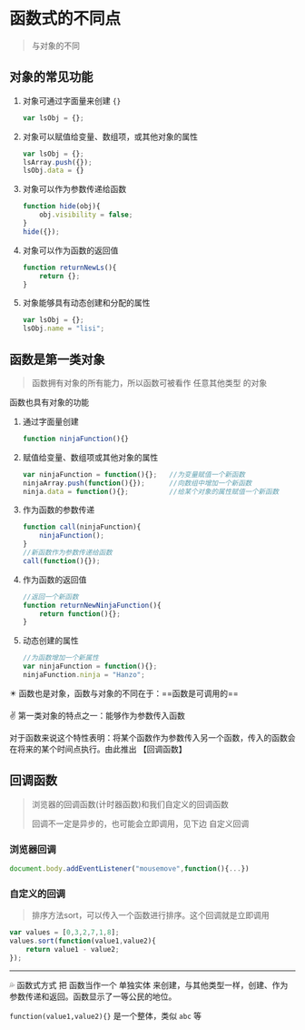 # 函数式的不同点

> 与对象的不同

## 对象的常见功能

1. 对象可通过字面量来创建 `{}`

   ```javascript
   var lsObj = {};
   ```

2. 对象可以赋值给变量、数组项，或其他对象的属性

   ```javascript
   var lsObj = {};
   lsArray.push({});
   lsObj.data = {}
   ```

3. 对象可以作为参数传递给函数

   ```javascript
   function hide(obj){
       obj.visibility = false;
   }
   hide({});
   ```

4. 对象可以作为函数的返回值

   ```javascript
   function returnNewLs(){
       return {};
   }
   ```

5. 对象能够具有动态创建和分配的属性

   ```javascript
   var lsObj = {};
   lsObj.name = "lisi";
   ```



## 函数是第一类对象

> 函数拥有对象的所有能力，所以函数可被看作 任意其他类型 的对象 

函数也具有对象的功能

1. 通过字面量创建

   ```javascript
   function ninjaFunction(){}
   ```

2. 赋值给变量、数组项或其他对象的属性

   ```javascript
   var ninjaFunction = function(){};   //为变量赋值一个新函数
   ninjaArray.push(function(){});      //向数组中增加一个新函数
   ninja.data = function(){};          //给某个对象的属性赋值一个新函数
   ```

3. 作为函数的参数传递

   ```javascript
   function call(ninjaFunction){
       ninjaFunction();
   }
   //新函数作为参数传递给函数
   call(function(){});
   ```

4. 作为函数的返回值

   ```javascript
   //返回一个新函数
   function returnNewNinjaFunction(){
       return function(){};
   }
   ```

5. 动态创建的属性

   ```javascript
   //为函数增加一个新属性
   var ninjaFunction = function(){};
   ninjaFunction.ninja = "Hanzo";
   ```


:eight_pointed_black_star: 函数也是对象，函数与对象的不同在于：==函数是可调用的==

:v: 第一类对象的特点之一：能够作为参数传入函数

对于函数来说这个特性表明：将某个函数作为参数传入另一个函数，传入的函数会在将来的某个时间点执行。由此推出 【回调函数】



## 回调函数

> 浏览器的回调函数(计时器函数)和我们自定义的回调函数
>
> 回调不一定是异步的，也可能会立即调用，见下边 自定义回调

### 浏览器回调

```javascript
document.body.addEventListener("mousemove",function(){...})
```



### 自定义的回调

> 排序方法sort，可以传入一个函数进行排序。这个回调就是立即调用

```javascript
var values = [0,3,2,7,1,8];
values.sort(function(value1,value2){
    return value1 - value2;
});
```



---

💦 函数式方式 把 函数当作一个 单独实体 来创建，与其他类型一样，创建、作为参数传递和返回。函数显示了一等公民的地位。

`function(value1,value2){}` 是一个整体，类似 `abc` 等

































